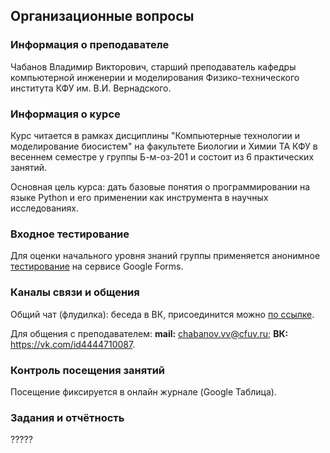 ## Организационные вопросы

### Информация о преподавателе

Чабанов Владимир Викторович, старший преподаватель кафедры компьютерной инженерии и моделирования Физико-технического института КФУ им. В.И. Вернадского.

### Информация о курсе

Курс читается в рамках дисциплины "Компьютерные технологии и моделирование биосистем" на факультете Биологии и Химии ТА КФУ в весеннем семестре у группы Б-м-оз-201 и состоит из 6 практических занятий.

Основная цель курса: дать базовые понятия о программировании на языке Python и его применении как инструмента в научных исследованиях.

### Входное тестирование

Для оценки начального уровня знаний группы применяется анонимное [тестирование](https://docs.google.com/forms/d/e/1FAIpQLSeHHWxKujejuXvhfJbXoC4uPnbEdlvpaSgDnpk4LgfMUQHT9A/viewform?usp=sf_link) на сервисе Google Forms.

### Каналы связи и общения

Общий чат (флудилка): беседа в ВК, присоединится можно [по ссылке](https://vk.me/join/gAQwdbWUA2xsDiRWrhnV96xCbxOfTNqicwk=).

Для общения с преподавателем: **mail:** chabanov.vv@cfuv.ru; **ВК:** https://vk.com/id4444710087.

### Контроль посещения занятий

Посещение фиксируется в онлайн журнале (Google Таблица).

### Задания и отчётность

?????
